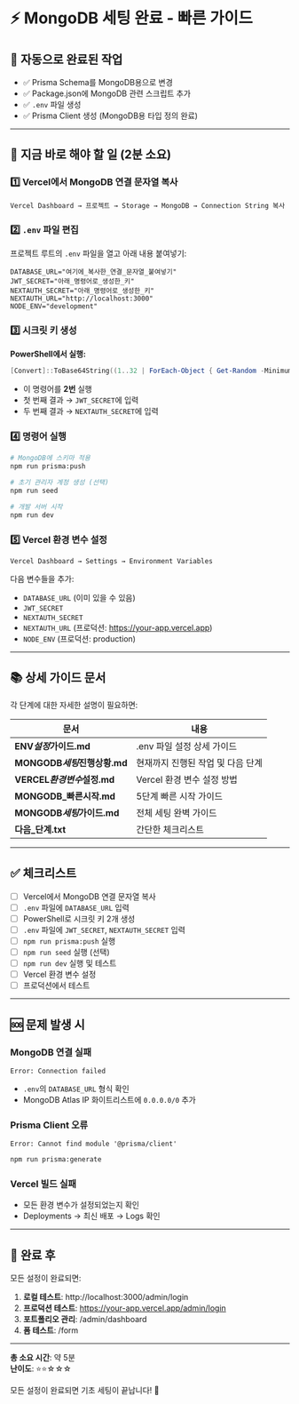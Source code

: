 # ⚡ MongoDB 세팅 완료 - 빠른 가이드

## 🎉 자동으로 완료된 작업

-   ✅ Prisma Schema를 MongoDB용으로 변경
-   ✅ Package.json에 MongoDB 관련 스크립트 추가
-   ✅ `.env` 파일 생성
-   ✅ Prisma Client 생성 (MongoDB용 타입 정의 완료)

---

## 🚀 지금 바로 해야 할 일 (2분 소요)

### 1️⃣ Vercel에서 MongoDB 연결 문자열 복사

```
Vercel Dashboard → 프로젝트 → Storage → MongoDB → Connection String 복사
```

### 2️⃣ `.env` 파일 편집

프로젝트 루트의 `.env` 파일을 열고 아래 내용 붙여넣기:

```env
DATABASE_URL="여기에_복사한_연결_문자열_붙여넣기"
JWT_SECRET="아래_명령어로_생성한_키"
NEXTAUTH_SECRET="아래_명령어로_생성한_키"
NEXTAUTH_URL="http://localhost:3000"
NODE_ENV="development"
```

### 3️⃣ 시크릿 키 생성

**PowerShell에서 실행:**

```powershell
[Convert]::ToBase64String((1..32 | ForEach-Object { Get-Random -Minimum 0 -Maximum 256 }))
```

-   이 명령어를 **2번** 실행
-   첫 번째 결과 → `JWT_SECRET`에 입력
-   두 번째 결과 → `NEXTAUTH_SECRET`에 입력

### 4️⃣ 명령어 실행

```bash
# MongoDB에 스키마 적용
npm run prisma:push

# 초기 관리자 계정 생성 (선택)
npm run seed

# 개발 서버 시작
npm run dev
```

### 5️⃣ Vercel 환경 변수 설정

```
Vercel Dashboard → Settings → Environment Variables
```

다음 변수들을 추가:

-   `DATABASE_URL` (이미 있을 수 있음)
-   `JWT_SECRET`
-   `NEXTAUTH_SECRET`
-   `NEXTAUTH_URL` (프로덕션: https://your-app.vercel.app)
-   `NODE_ENV` (프로덕션: production)

---

## 📚 상세 가이드 문서

각 단계에 대한 자세한 설명이 필요하면:

| 문서                         | 내용                              |
| ---------------------------- | --------------------------------- |
| **ENV*설정*가이드.md**       | .env 파일 설정 상세 가이드        |
| **MONGODB*세팅*진행상황.md** | 현재까지 진행된 작업 및 다음 단계 |
| **VERCEL*환경변수*설정.md**  | Vercel 환경 변수 설정 방법        |
| **MONGODB\_빠른시작.md**     | 5단계 빠른 시작 가이드            |
| **MONGODB*세팅*가이드.md**   | 전체 세팅 완벽 가이드             |
| **다음\_단계.txt**           | 간단한 체크리스트                 |

---

## ✅ 체크리스트

-   [ ] Vercel에서 MongoDB 연결 문자열 복사
-   [ ] `.env` 파일에 `DATABASE_URL` 입력
-   [ ] PowerShell로 시크릿 키 2개 생성
-   [ ] `.env` 파일에 `JWT_SECRET`, `NEXTAUTH_SECRET` 입력
-   [ ] `npm run prisma:push` 실행
-   [ ] `npm run seed` 실행 (선택)
-   [ ] `npm run dev` 실행 및 테스트
-   [ ] Vercel 환경 변수 설정
-   [ ] 프로덕션에서 테스트

---

## 🆘 문제 발생 시

### MongoDB 연결 실패

```
Error: Connection failed
```

-   `.env`의 `DATABASE_URL` 형식 확인
-   MongoDB Atlas IP 화이트리스트에 `0.0.0.0/0` 추가

### Prisma Client 오류

```
Error: Cannot find module '@prisma/client'
```

```bash
npm run prisma:generate
```

### Vercel 빌드 실패

-   모든 환경 변수가 설정되었는지 확인
-   Deployments → 최신 배포 → Logs 확인

---

## 🎯 완료 후

모든 설정이 완료되면:

1. **로컬 테스트**: http://localhost:3000/admin/login
2. **프로덕션 테스트**: https://your-app.vercel.app/admin/login
3. **포트폴리오 관리**: /admin/dashboard
4. **폼 테스트**: /form

---

**총 소요 시간**: 약 5분  
**난이도**: ⭐⭐☆☆☆

모든 설정이 완료되면 기초 세팅이 끝납니다! 🎉
